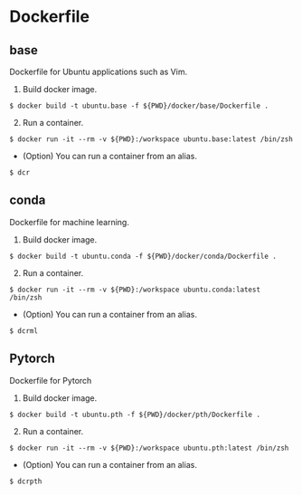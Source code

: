 # Dockerfile

## base
Dockerfile for Ubuntu applications such as Vim.
1. Build docker image.
```
$ docker build -t ubuntu.base -f ${PWD}/docker/base/Dockerfile .
```
2. Run a container.
```
$ docker run -it --rm -v ${PWD}:/workspace ubuntu.base:latest /bin/zsh
```
- (Option) You can run a container from an alias.
```
$ dcr
```

## conda
Dockerfile for machine learning.
1. Build docker image.
```
$ docker build -t ubuntu.conda -f ${PWD}/docker/conda/Dockerfile .
```
2. Run a container.
```
$ docker run -it --rm -v ${PWD}:/workspace ubuntu.conda:latest /bin/zsh
```
- (Option) You can run a container from an alias.
```
$ dcrml
```

## Pytorch
Dockerfile for Pytorch
1. Build docker image.
```
$ docker build -t ubuntu.pth -f ${PWD}/docker/pth/Dockerfile .
```
2. Run a container.
```
$ docker run -it --rm -v ${PWD}:/workspace ubuntu.pth:latest /bin/zsh
```
- (Option) You can run a container from an alias.
```
$ dcrpth
```
